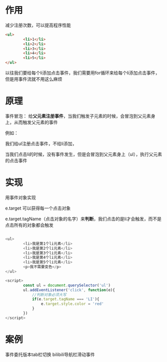 # 作用

减少注册次数，可以提高程序性能

~~~html
<ul>
        <li>1</li>
        <li>2</li>
        <li>3</li>
        <li>4</li>
        <li>5</li>
</ul>
~~~

以往我们要给每个li添加点击事件，我们需要用for循环来给每个li添加点击事件，但是用事件流就不用这么麻烦

# 原理

事件冒泡：
给**父元素注册事件**，当我们触发子元素的时候，会冒泡到父元素身上，从而触发父元素的事件

例如：

我们给ul注册点击事件，不给li添加，

当我们点击li的时候，没有事件发生，但是会冒泡到父元素身上（ul），执行父元素的点击事件

# 实现

用事件对象实现

e.target 可以获得每一个点击对象

e.target.tagName（点击对象的名字）来**判断**，我们点击的是li才会触发，而不是点击所有的对象都会触发

~~~JavaScript

<ul>
        <li>我是第1个li元素</li>
        <li>我是第2个li元素</li>
        <li>我是第3个li元素</li>
        <li>我是第4个li元素</li>
        <li>我是第5个li元素</li>
        <p>我不需要变色</p>
</ul>

<script>
        const ul = document.querySelector('ul')
        ul.addEventListener('click', function(e){
            //判断对象必须大写
            if(e.target.tagName === 'LI'){
                e.target.style.color = 'red'
            }
        })
</script>
~~~

# 案例

事件委托版本tab栏切换
bilibili导航栏滑动事件
